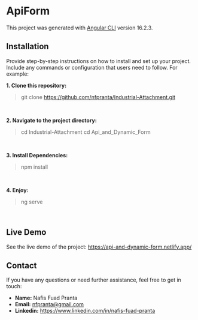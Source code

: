 # ApiForm

This project was generated with [Angular CLI](https://github.com/angular/angular-cli) version 16.2.3.

## Installation

Provide step-by-step instructions on how to install and set up your project. Include any commands or configuration that users need to follow. For example:

**1. Clone this repository:** <br> 
> git clone https://github.com/nfpranta/Industrial-Attachment.git 
<br>

**2. Navigate to the project directory:** <br>

> cd Industrial-Attachment 
> cd Api_and_Dynamic_Form
 

<br>

**3. Install Dependencies:** <br> 
 
> npm install


<br>

**4. Enjoy:** <br> 
  
> ng serve 
 
<br>

## Live Demo

See the live demo of the project: https://api-and-dynamic-form.netlify.app/

## Contact

If you have any questions or need further assistance, feel free to get in touch:

- **Name:** Nafis Fuad Pranta
- **Email:** nfpranta@gmail.com
- **Linkedin:** https://www.linkedin.com/in/nafis-fuad-pranta

